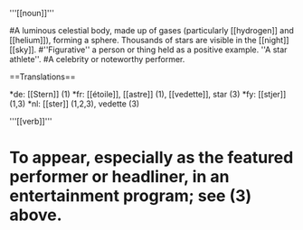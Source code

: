 '''[[noun]]'''

#A luminous celestial body, made up of gases (particularly [[hydrogen]] and [[helium]]), forming a sphere. Thousands of stars are visible in the [[night]] [[sky]].
#''Figurative'' a person or thing held as a positive example. ''A star athlete''.
#A celebrity or noteworthy performer.

==Translations==

*de: [[Stern]] (1)
*fr: [[étoile]], [[astre]] (1), [[vedette]], star (3)
*fy: [[stjer]] (1,3)
*nl: [[ster]] (1,2,3), vedette (3)


'''[[verb]]'''

# To appear, especially as the featured performer or headliner, in an entertainment program; see (3) above.